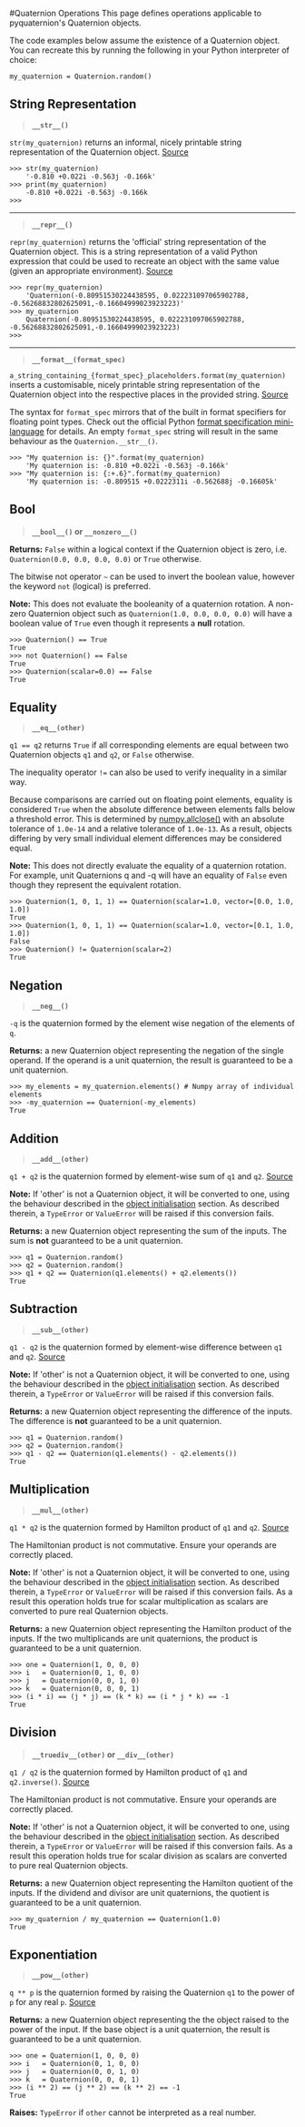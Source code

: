 #Quaternion Operations
This page defines operations applicable to pyquaternion's Quaternion objects.

The code examples below assume the existence of a Quaternion object. You can recreate this by running the following in your Python interpreter of choice:
	
	my_quaternion = Quaternion.random()
	
## String Representation
> **`__str__()`**

`str(my_quaternion)` returns an informal, nicely printable string representation of the Quaternion object. [Source](https://docs.python.org/3.4/reference/datamodel.html#object.__str__)

	>>> str(my_quaternion)
		'-0.810 +0.022i -0.563j -0.166k'
	>>> print(my_quaternion)
		-0.810 +0.022i -0.563j -0.166k
	>>>

___

> **`__repr__()`**

`repr(my_quaternion)` returns the 'official' string representation of the Quaternion object.  This is a string representation of a valid Python expression that could be used to recreate an object with the same value (given an appropriate environment). [Source](https://docs.python.org/3.4/reference/datamodel.html#object.__repr__)

	>>> repr(my_quaternion)
		'Quaternion(-0.80951530224438595, 0.022231097065902788, -0.56268832802625091,-0.16604999023923223)'
	>>> my_quaternion
		Quaternion(-0.80951530224438595, 0.022231097065902788, -0.56268832802625091,-0.16604999023923223)
	>>>
___
		
> **`__format__(format_spec)`**

`a_string_containing_{format_spec}_placeholders.format(my_quaternion)` inserts a customisable, nicely printable string representation of the Quaternion object into the respective places in the provided string. [Source](https://docs.python.org/3.4/reference/datamodel.html#object.__format__)

The syntax for `format_spec` mirrors that of the built in format specifiers for floating point types. Check out the official Python [format specification mini-language](https://docs.python.org/3.4/library/string.html#formatspec) for details.
An empty `format_spec` string will result in the same behaviour as the `Quaternion.__str__()`.

	>>> "My quaternion is: {}".format(my_quaternion)
		'My quaternion is: -0.810 +0.022i -0.563j -0.166k'
	>>> "My quaternion is: {:+.6}".format(my_quaternion)
		'My quaternion is: -0.809515 +0.0222311i -0.562688j -0.16605k'
	
	
## Bool
> **`__bool__()` or `__nonzero__()`**

**Returns:** `False` within a logical context if the Quaternion object is zero, i.e. `Quaternion(0.0, 0.0, 0.0, 0.0)` or `True` otherwise. 

The bitwise not operator `~` can be used to invert the boolean value, however the keyword `not` (logical) is preferred.

**Note:** This does not evaluate the booleanity of a quaternion rotation. A non-zero Quaternion object such as `Quaternion(1.0, 0.0, 0.0, 0.0)` will have a boolean value of `True` even though it represents a **null** rotation.

	>>> Quaternion() == True
	True
	>>> not Quaternion() == False
	True
	>>> Quaternion(scalar=0.0) == False
	True


## Equality
> **`__eq__(other)`**

`q1 == q2` returns `True` if all corresponding elements are equal between two Quaternion objects `q1` and `q2`, or `False` otherwise. 

The inequality operator `!=` can also be used to verify inequality in a similar way.

Because comparisons are carried out on floating point elements, equality is considered `True` when the absolute difference between elements falls below a threshold error. This is determined by [numpy.allclose()](http://docs.scipy.org/doc/numpy/reference/generated/numpy.allclose.html) with an absolute tolerance of `1.0e-14` and a relative tolerance of `1.0e-13`. As a result, objects differing by very small individual element differences may be considered equal.

**Note:** This does not directly evaluate the equality of a quaternion rotation. For example, unit Quaternions q and -q will have an equality of `False` even though they represent the equivalent rotation.

	>>> Quaternion(1, 0, 1, 1) == Quaternion(scalar=1.0, vector=[0.0, 1.0, 1.0])
	True
	>>> Quaternion(1, 0, 1, 1) == Quaternion(scalar=1.0, vector=[0.1, 1.0, 1.0])
	False
	>>> Quaternion() != Quaternion(scalar=2)
	True


## Negation
> **`__neg__()`**

`-q` is the quaternion formed by the element wise negation of the elements of `q`.

**Returns:** a new Quaternion object representing the negation of the single operand. 
If the operand is a unit quaternion, the result is guaranteed to be a unit quaternion.
	
	>>> my_elements = my_quaternion.elements() # Numpy array of individual elements
	>>> -my_quaternion == Quaternion(-my_elements)
	True


## Addition
> **`__add__(other)`**

`q1 + q2` is the quaternion formed by element-wise sum of `q1` and `q2`. [Source][arithmetic]

**Note:** If 'other' is not a Quaternion object, it will be converted to one, using the behaviour described in the [object initialisation][initialisation] section. As described therein, a `TypeError` or `ValueError` will be raised if this conversion fails.

**Returns:** a new Quaternion object representing the sum of the inputs.
The sum is **not** guaranteed to be a unit quaternion.

	>>> q1 = Quaternion.random()
	>>> q2 = Quaternion.random()
	>>> q1 + q2 == Quaternion(q1.elements() + q2.elements())
	True

## Subtraction
> **`__sub__(other)`**

`q1 - q2` is the quaternion formed by element-wise difference between `q1` and `q2`. [Source][arithmetic] 

**Note:** If 'other' is not a Quaternion object, it will be converted to one, using the behaviour described in the [object initialisation][initialisation] section. As described therein, a `TypeError` or `ValueError` will be raised if this conversion fails.

**Returns:** a new Quaternion object representing the difference of the inputs.
The difference is **not** guaranteed to be a unit quaternion.

	>>> q1 = Quaternion.random()
	>>> q2 = Quaternion.random()
	>>> q1 - q2 == Quaternion(q1.elements() - q2.elements())
	True


## Multiplication
> **`__mul__(other)`**

`q1 * q2` is the quaternion formed by Hamilton product of `q1` and `q2`. [Source][arithmetic]

The Hamiltonian product is not commutative. Ensure your operands are correctly placed. 

**Note:** If 'other' is not a Quaternion object, it will be converted to one, using the behaviour described in the [object initialisation][initialisation] section. As described therein, a `TypeError` or `ValueError` will be raised if this conversion fails. As a result this operation holds true for scalar multiplication as scalars are converted to pure real Quaternion objects.

**Returns:** a new Quaternion object representing the Hamilton product of the inputs.
If the two multiplicands are unit quaternions, the product is guaranteed to be a unit quaternion.

	>>> one = Quaternion(1, 0, 0, 0)
	>>> i   = Quaternion(0, 1, 0, 0)
	>>> j   = Quaternion(0, 0, 1, 0)
	>>> k   = Quaternion(0, 0, 0, 1)
	>>> (i * i) == (j * j) == (k * k) == (i * j * k) == -1
	True
	

## Division
> **`__truediv__(other)` or `__div__(other)`**

`q1 / q2` is the quaternion formed by Hamilton product of `q1` and `q2.inverse()`. [Source][arithmetic]

The Hamiltonian product is not commutative. Ensure your operands are correctly placed.



**Note:** If 'other' is not a Quaternion object, it will be converted to one, using the behaviour described in the [object initialisation][initialisation] section. As described therein, a `TypeError` or `ValueError` will be raised if this conversion fails. As a result this operation holds true for scalar division as scalars are converted to pure real Quaternion objects.

**Returns:** a new Quaternion object representing the Hamilton quotient of the inputs. 
If the dividend and divisor are unit quaternions, the quotient is guaranteed to be a unit quaternion.

	>>> my_quaternion / my_quaternion == Quaternion(1.0)
	True


## Exponentiation
> **`__pow__(other)`**

`q ** p` is the quaternion formed by raising the Quaternion `q1` to the power of `p` for any real `p`. [Source](http://en.wikipedia.org/wiki/Quaternion#Exponential.2C_logarithm.2C_and_power)

**Returns:** a new Quaternion object representing the the object raised to the power of the input.
If the base object is a unit quaternion, the result is guaranteed to be a unit quaternion.

	>>> one = Quaternion(1, 0, 0, 0)
	>>> i   = Quaternion(0, 1, 0, 0)
	>>> j   = Quaternion(0, 0, 1, 0)
	>>> k   = Quaternion(0, 0, 0, 1)
	>>> (i ** 2) == (j ** 2) == (k ** 2) == -1
	True

**Raises:** `TypeError` if `other` cannot be interpreted as a real number.

[initialisation]: ./initialisation.md
[arithmetic]: http://www.euclideanspace.com/maths/algebra/realNormedAlgebra/quaternions/arithmetic/index.htm
